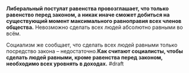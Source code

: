 **Либеральный постулат равенства провозглашает, что только равенство перед законом, а никак иначе сможет добиться на существующий момент максимального равноправия всех членов общества.** Невозможно сделать всех людей абсолютно равными во всём.

Социализм же сообщает, что сделать всех людей равными только посредство закона – недостаточно.**Как считают социалисты, чтобы сделать людей равными, кроме равенства перед законом, необходимо всех уровнять в доходах.** 
#draft